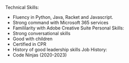 Technical Skills:
- Fluency in Python, Java, Racket and Javascript. 
- Strong command with Microsoft 365 services
- Famililarity with Adobe Creative Suite
Personal Skills:
- Strong conversational skills
- Good with children
- Certified in CPR
- History of good leadership skills
Job History:
- Code Ninjas (2020-2023) 
